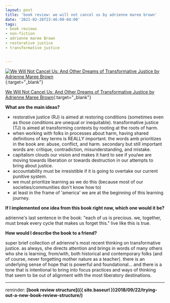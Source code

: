 ```yaml
---
layout: post
title: 'book review: we will not cancel us by adrienne maree brown'
date: '2021-02-28T23:46:00-04:00'
tags:
- book reviews
- non-fiction
- adrienne maree Brown
- restorative justice
- transformative justice


--- 
```




[![We Will Not Cancel Us: And Other Dreams of Transformative Justice by Adrienne Maree Brown](https://i.gr-assets.com/images/S/compressed.photo.goodreads.com/books/1602267500l/55608932._SX318_.jpg)](https://www.goodreads.com/book/show/55608932-we-will-not-cancel-us){:target="_blank"}

[We Will Not Cancel Us: And Other Dreams of Transformative Justice by Adrienne Maree Brown](https://www.goodreads.com/book/show/55608932-we-will-not-cancel-us){:target="_blank"}



<b>What are the main ideas?</b> 

* restorative justice (RJ) is aimed at restoring conditions (sometimes even as those conditions are unequal or inequitable). transformative justice (TJ) is aimed at transforming contexts by rooting at the roots of harm. 
* when working with folks in processes about harm, having shared definitions of key terms is REALLY important. the words amb prioritizes in the book are: abuse, conflict, and harm. secondary but still important words are: critique, contradiction, misunderstanding, and mistake. 
* capitalism clouds our vision and makes it hard to see if you/we are moving towards liberation or towards destruction in our attempts to bring about justice. 
* accountability must be irresistible if it is going to overtake our current punitive system.
* we must prioritize learning as we do this (because most of our societies/communities don't know how to)
* at least in the frame of 'america' we are at the beginning of this learning journey. 


<b>If I implemented one idea from this book right now, which one would it be?</b>

adrienne's last sentence in the book: "each of us is precious. we, together, must break every cycle that makes us forget this." live like this is true.

<b>How would I describe the book to a friend?</b>

super brief collection of adrienne's most recent thinking on transformative justice. as always, she directs attention and brings in words of many others who she is learning, from/with, both historical and contemporary folks (and of course, never forgetting mother nature as a teacher). there is an underlying sense of hope that is powerful and foundational... and there is a tone that is intentional to bring into focus practices and ways of thinking that seem to be out of alignment with the most liberatory destinations.

 
---

reminder: **[book review structure]({{ site.baseurl }}2018/09/22/trying-out-a-new-book-review-structure/)**

<!-- hyperlink bank -->


<!-- &#042; = asterisk -->
<!-- &#039; = single quote '-->

